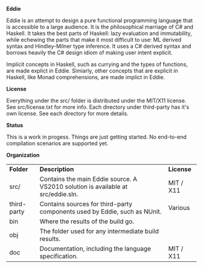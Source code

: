 **Eddie**

Eddie is an attempt to design a pure functional programming language that is 
accessible to a large audience. It is the philosophical marriage of C# and 
Haskell. It takes the best parts of Haskell: lazy evaluation and immutability,
while echewing the parts that make it most difficult to use: ML derived syntax
and Hindley-Milner type inference. It uses a C# derived syntax and borrows heavily the C# design idiom of making user intent explicit. 

Implicit concepts in Haskell, such as currying and the types of functions, are made explict in Eddie. Simiarly, other concepts that are explicit in 
Haskell, like Monad comprehensions, are made implict in Eddie.

**License**

Everything under the src/ folder is distributed under the MIT/X11 license. See
src/license.txt for more info. Each directory under third-party has it's own license. See each directory for more details.

**Status**

This is a work in progess. Things are just getting started. No end-to-end 
compilation scenarios are supported yet.

**Organization**

<table>
    <tr>
        <td><strong>Folder</strong></td>
        <td><strong>Description</strong></td>
        <td><strong>License</strong></td>
    </tr>
    <tr>
        <td>src/</td>
        <td>Contains the main Eddie source. A VS2010 solution is available at 
        src/eddie.sln.</td>
        <td>MIT / X11</td>
    </tr>
    <tr>
        <td>third-party</td>
        <td>Contains sources for third-party components used by Eddie, such 
        as NUnit.</td>
        <td>Various</td>
    </tr>
    <tr>
        <td>bin</td>
        <td>Where the results of the build go.</td>
        <td></td>
    </tr>
    <tr>
        <td>obj</td>
        <td>The folder used for any intermediate build results.</td>
        <td></td>         
    <tr/>
    <tr>
        <td>doc</td>
        <td>Documentation, including the language specification.</td>
        <td>MIT / X11</td>
    </tr>
</table>

